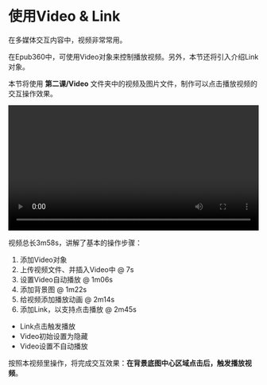 # 使用Video & Link

在多媒体交互内容中，视频非常常用。

在Epub360中，可使用Video对象来控制播放视频。另外，本节还将引入介绍Link对象。

本节将使用 **第二课/Video** 文件夹中的视频及图片文件，制作可以点击播放视频的交互操作效果。

<video width="100%" controls><source src="http://qn.media.epub360.com/materials/video/13413f95e45c668d315591a5abaa5039.mp4?avthumb/ipad_low" type="video/mp4"></video>

视频总长3m58s，讲解了基本的操作步骤：

1. 添加Video对象
2. 上传视频文件、并插入Video中 @ 7s
3. 设置Video自动播放 @ 1m06s
4. 添加背景图 @ 1m22s
5. 给视频添加播放动画 @ 2m14s
6. 添加Link，以支持点击播放 @ 2m45s
  - Link点击触发播放
  - Video初始设置为隐藏
  - Video设置不自动播放

按照本视频里操作，将完成交互效果：**在背景底图中心区域点击后，触发播放视频**。

